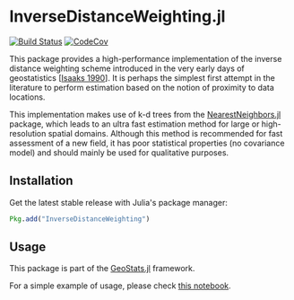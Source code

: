 # InverseDistanceWeighting.jl

[![Build Status](https://travis-ci.org/juliohm/InverseDistanceWeighting.jl.svg?branch=master)](https://travis-ci.org/juliohm/InverseDistanceWeighting.jl)
[![CodeCov](https://codecov.io/gh/juliohm/InverseDistanceWeighting.jl/branch/master/graph/badge.svg)](https://codecov.io/gh/juliohm/InverseDistanceWeighting.jl)

This package provides a high-performance implementation of the inverse distance weighting scheme introduced in the very early days of geostatistics [[Isaaks 1990](https://www.amazon.com/Introduction-Applied-Geostatistics-Edward-Isaaks/dp/0195050134)]. It is perhaps the simplest first attempt in the literature to perform estimation based on the notion of proximity to data locations.

This implementation makes use of k-d trees from the [NearestNeighbors.jl](https://github.com/KristofferC/NearestNeighbors.jl)
package, which leads to an ultra fast estimation method for large or high-resolution spatial domains. Although this
method is recommended for fast assessment of a new field, it has poor statistical properties (no covariance model) and should mainly be used for qualitative purposes.

## Installation

Get the latest stable release with Julia's package manager:

```julia
Pkg.add("InverseDistanceWeighting")
```

## Usage

This package is part of the [GeoStats.jl](https://github.com/juliohm/GeoStats.jl) framework.

For a simple example of usage, please check [this notebook](examples/usage.ipynb).
